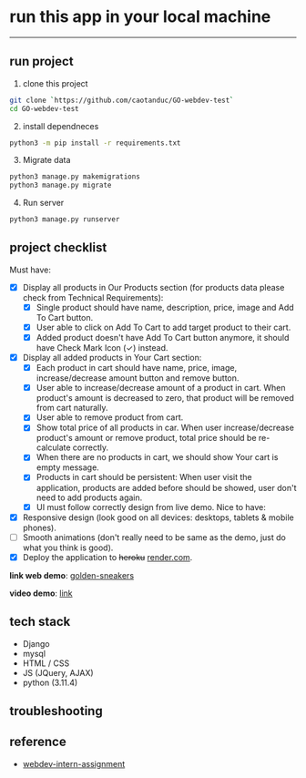 # run this app in your local machine
---

## run project
1. clone this project
```bash
git clone `https://github.com/caotanduc/GO-webdev-test`
cd GO-webdev-test

```

2. install dependneces
```bash
python3 -m pip install -r requirements.txt
```

3. Migrate data
```bash
python3 manage.py makemigrations
python3 manage.py migrate
```

4. Run server
```bash
python3 manage.py runserver
```
## project checklist
Must have:
- [x] Display all products in Our Products section (for products data please check from Technical Requirements):
    - [x] Single product should have name, description, price, image and Add To Cart button.
    - [x] User able to click on Add To Cart to add target product to their cart.
    - [x] Added product doesn't have Add To Cart button anymore, it should have Check Mark Icon (✓) instead.
- [x] Display all added products in Your Cart section:
    - [x] Each product in cart should have name, price, image, increase/decrease amount button and remove button.
    - [x] User able to increase/decrease amount of a product in cart. When product's amount is decreased to zero, that product will be removed from cart naturally.
    - [x] User able to remove product from cart.
    - [x] Show total price of all products in car. When user increase/decrease product's amount or remove product, total price should be re-calculate correctly.
    - [x] When there are no products in cart, we should show Your cart is empty message.
    - [x] Products in cart should be persistent: When user visit the application, products are added before should be showed, user don't need to add products again.
    - [x] UI must follow correctly design from live demo.
Nice to have:
- [x] Responsive design (look good on all devices: desktops, tablets & mobile phones).
- [ ] Smooth animations (don't really need to be same as the demo, just do what you think is good).
- [x] Deploy the application to ~~heroku~~ [render.com](render.com).

**link web demo**: [golden-sneakers](https://golden-sneakers.onrender.com/)

**video demo**: [link](https://studenthcmusedu-my.sharepoint.com/:v:/g/personal/20120270_student_hcmus_edu_vn/EXJeZ9TDZplAtgoJ32dNHekB-6R0FKSLAgwlkwqpLaeJ3w?e=7ea2C3)


## tech stack
- Django
- mysql
- HTML / CSS
- JS (JQuery, AJAX)
- python (3.11.4)

## troubleshooting

## reference
- [webdev-intern-assignment](https://github.com/LarryPham1801/webdev-intern-assignment)
